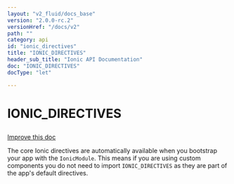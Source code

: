 ```yaml
---
layout: "v2_fluid/docs_base"
version: "2.0.0-rc.2"
versionHref: "/docs/v2"
path: ""
category: api
id: "ionic_directives"
title: "IONIC_DIRECTIVES"
header_sub_title: "Ionic API Documentation"
doc: "IONIC_DIRECTIVES"
docType: "let"

---
```










<h1 class="api-title">
<a class="anchor" name="ionic-directives" href="#ionic-directives"></a>

IONIC_DIRECTIVES





</h1>

<a class="improve-v2-docs" href="http://github.com/driftyco/ionic/edit/master//Users/briandennis/Ionic/ionic/src/directives.ts#L161">
Improve this doc
</a>






<p>The core Ionic directives are automatically available when you bootstrap your app
with the <code>IonicModule</code>. This means if you are using custom components you do not
need to import <code>IONIC_DIRECTIVES</code> as they are part of the app&#39;s default directives.</p>




<!-- @usage tag -->


<!-- @property tags -->



<!-- instance methods on the class -->




<!-- related link --><!-- end content block -->


<!-- end body block -->

